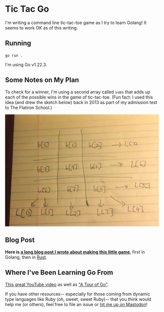 # Tic Tac Go

I'm writing a command line tic-tac-toe game as I try to learn Golang! It seems to work OK as of this writing.

## Running

`go run .`

I'm using Go v1.22.3.

## Some Notes on My Plan

To check for a winner, I'm using a second array called `sums` that adds up each of the possible wins in the game of tic-tac-toe. (Fun fact: I used this idea (and drew the sketch below) back in 2013 as part of my admission test to The Flatiron School.)

![sums explained](img/map.png)

## Blog Post 

**Here is [a long blog post I wrote about making this little game](https://sts10.github.io/2017/11/18/trying-go-and-rust.html)**, first in Golang, then in [Rust](https://github.com/sts10/rusty-tac).

## Where I've Been Learning Go From

[This great YouTube video](https://www.youtube.com/watch?v=CF9S4QZuV30&feature=youtu.be) as well as ["A Tour of Go"](https://tour.golang.org).

If you have other resources-- especially for those coming from dynamic type languages like Ruby (oh, sweet, sweet Ruby)-- that you think would help me (or others), feel free to file an issue or [hit me up on Mastodon](https://octodon.social/@schlink)!
